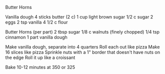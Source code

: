Butter Horns

Vanilla dough
4 sticks	butter (2 c)
1 cup		light brown sugar
1/2 c		sugar
2		eggs
2 tsp		vanilla
4 1/2 c		flour

Butter Horns (per part)
2 tbsp	sugar
1/8 c	walnuts (finely chopped)
1/4 tsp	cinnamon
1 part	vanilla dough

Make vanilla dough, separate into 4 quarters
Roll each out like pizza
Make 16 slices like pizza
Sprinkle nuts with a 1" border that doesn't have nuts on the edge
Roll it up like a croissant

Bake 10-12 minutes at 350 or 325